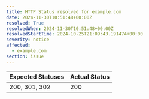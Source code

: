 ```yaml
---
title: HTTP Status resolved for example.com
date: 2024-11-30T10:51:48+00:00Z
resolved: True
resolvedWhen: 2024-11-30T10:51:48+00:00Z
resolvedStartTime: 2024-10-25T21:09:43.191474+00:00
severity: notice
affected:
  - example.com
section: issue
---
```


| Expected Statuses | Actual Status  |
|-------------------|----------------|
| 200, 301, 302 | 200 |
